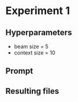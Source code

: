 # Experiment 1

## Hyperparameters

- beam size = 5
- context size = 10

## Prompt

## Resulting files
